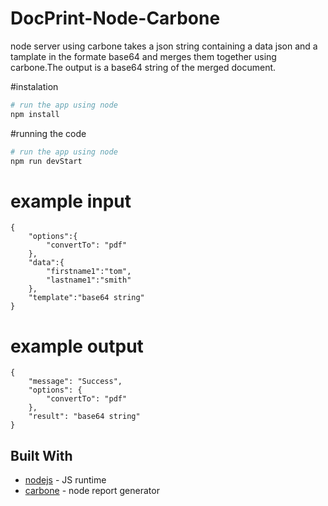 # DocPrint-Node-Carbone
node server using carbone takes a json string containing a data json and a tamplate in the formate base64 and merges them together using carbone.The output is a base64 string of the merged document.

#instalation
```bash
# run the app using node
npm install
```

#running the code
```bash
# run the app using node
npm run devStart
```


# example input
```
{
    "options":{
        "convertTo": "pdf"
    },
    "data":{
        "firstname1":"tom",
        "lastname1":"smith"
    },
    "template":"base64 string"
}
```

# example output
```
{
    "message": "Success",
    "options": {
        "convertTo": "pdf"
    },
    "result": "base64 string"
}
```


## Built With
* [nodejs](https://nodejs.org/en/) - JS runtime
* [carbone](https://github.com/Ideolys/carbone) - node report generator
